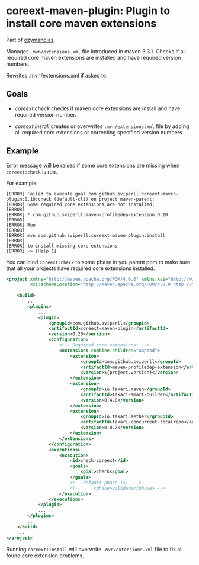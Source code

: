 coreext-maven-plugin: Plugin to install core maven extensions
=============================================================

Part of [ozymandias](https://github.com/sviperll/ozymandias).

Manages `.mvn/extensions.xml` file introduced in maven 3.3.1.
Checks if all required core maven extensions are installed and have required
version numbers.

Rewrites .mvn/extensions.xml if asked to.

Goals
-----

 * *coreext:check* checks if maven core extensions are install
   and have required version number.

 * *coreext:install* creates or overwrites `.mvn/extensions.xml` file
   by adding all required core extensions
   or correcting specified version numbers.

Example
-------

Error message will be raised if some core extensions are missing when
`coreext:check` is run.

For example:

````
[ERROR] Failed to execute goal com.github.sviperll:coreext-maven-plugin:0.10:check (default-cli) on project maven-parent:
[ERROR] Some required core extensions are not installed:
[ERROR] 
[ERROR] * com.github.sviperll:maven-profiledep-extension:0.10
[ERROR] 
[ERROR] Run
[ERROR] 
[ERROR] mvn com.github.sviperll:coreext-maven-plugin:install
[ERROR] 
[ERROR] to install missing core extensions
[ERROR] -> [Help 1]
````

You can bind `coreext:check` to some phase in you parent pom to make sure
that all your projects have required core extensions installed.

```xml
<project xmlns="http://maven.apache.org/POM/4.0.0" xmlns:xsi="http://www.w3.org/2001/XMLSchema-instance"
         xsi:schemaLocation="http://maven.apache.org/POM/4.0.0 http://maven.apache.org/xsd/maven-4.0.0.xsd">
    ...
    <build>
        ...
        <plugins>
            ...
            <plugin>
                <groupId>com.github.sviperll</groupId>
                <artifactId>coreext-maven-plugin</artifactId>
                <version>0.20</version>
                <configuration>
                    <!-- Required core extensions: -->
                    <extensions combine.children="append">
                        <extension>
                            <groupId>com.github.sviperll</groupId>
                            <artifactId>maven-profiledep-extension</artifactId>
                            <version>${project.version}</version>
                        </extension>
                        <extension>
                            <groupId>io.takari.maven</groupId>
                            <artifactId>takari-smart-builder</artifactId>
                            <version>0.4.0</version>
                        </extension>
                        <extension>
                            <groupId>io.takari.aether</groupId>
                            <artifactId>takari-concurrent-localrepo</artifactId>
                            <version>0.0.7</version>
                        </extension>
                    </extensions>
                </configuration>
                <executions>
                    <execution>
                        <id>check-coreext</id>
                        <goals>
                            <goal>check</goal>
                        </goals>
                        <!-- default phase is:  -->
                        <!--     <phase>validate</phase> -->
                    </execution>
                </executions>
            </plugin>
            ...
        </plugins>
        ...
    </build>
    ...
</project>

```

Running `coreext:install` will overwrite `.mvn/extensions.xml` file
to fix all found core extension problems.
